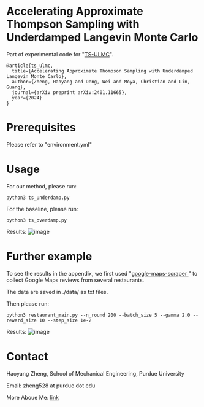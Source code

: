 # Accelerating Approximate Thompson Sampling with Underdamped Langevin Monte Carlo

Part of experimental code for "[TS-ULMC](https://arxiv.org/abs/2401.11665)".

```
@article{ts_ulmc,
  title={Accelerating Approximate Thompson Sampling with Underdamped Langevin Monte Carlo},
  author={Zheng, Haoyang and Deng, Wei and Moya, Christian and Lin, Guang},
  journal={arXiv preprint arXiv:2401.11665},
  year={2024}
}
```

# Prerequisites
Please refer to "environment.yml" 

# Usage
For our method, please run:
```
python3 ts_underdamp.py
```
For the baseline, please run:
```
python3 ts_overdamp.py
```
Results:
![image](https://github.com/haoyangzheng1996/ts_ulmc/assets/38525155/6989cfa6-45a0-4b1f-ac53-9e85b55206b7)

# Further example
To see the results in the appendix, we first used "[google-maps-scraper
]([https://arxiv.org/abs/2401.11665](https://github.com/omkarcloud/google-maps-scraper))" to collect Google Maps reviews from several restaurants.

The data are saved in ./data/ as txt files.

Then please run:
```
python3 restaurant_main.py --n_round 200 --batch_size 5 --gamma 2.0 --reward_size 10 --step_size 1e-2
```
Results:
![image](https://github.com/haoyangzheng1996/ts_ulmc/assets/38525155/45d343c0-97f8-4799-9dd2-e28502e778be)


# Contact
Haoyang Zheng, School of Mechanical Engineering, Purdue University

Email: zheng528 at purdue dot edu

More Aboue Me: [link](https://haoyangzheng.github.io/)

